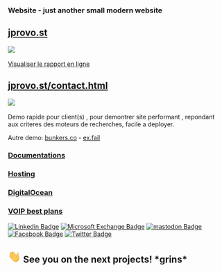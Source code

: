 ### Website - just another small modern website

## [jprovo.st](https://jprovo.st)

![](https://i.imgur.com/Tle22lm.png)

[Visualiser le rapport en ligne](https://lighthouse-dot-webdotdevsite.appspot.com//lh/html?url=https://jprovo.st)

## [jprovo.st/contact.html](https://jprovo.st/contact.html)

![](https://i.imgur.com/hp1mR3R.png)

Demo rapide pour client(s) , pour demontrer site performant , repondant aux criteres des moteurs de recherches, facile a deployer.

Autre demo: [bunkers.co](https://bunkers.co) -
            [ex.fail](https://ex.fail) 
### [Documentations](https://s.ex.fail/HOWTO)

### [Hosting](https://pin.plus/HOSTING)

### [DigitalOcean](https://pin.plus/DO)

### [VOIP best plans](https://pin.plus/FREECALL)

[![Linkedin Badge](https://img.shields.io/badge/-JProvost-blue?style=flat-square&logo=Linkedin&logoColor=white&link=https://www.linkedin.com/in/jonathan-provost-it/)](https://pin.plus/LINKEDIN) 
[![Microsoft Exchange Badge](https://img.shields.io/badge/Microsoft-Exchange-0078D4?style=flat-square&logo=Exchange&logoColor=white&link=mailto:reports@multi.live)](mailto:reports@multi.live)
[![mastodon Badge](https://img.shields.io/badge/-JProvost-blue?style=flat-square&logo=mastodon&logoColor=white&link=https://pin.plus/MASTODON)](https://pin.plus/MASTODON)
[![Facebook Badge](https://img.shields.io/badge/JP-blue?style=flat-square&logo=Facebook&logoColor=white&link=https://pin.plus/FB)](https://pin.plus/FB)
[![Twitter Badge](https://img.shields.io/badge/@sansmotdepasse-blue?style=flat-square&logo=Twitter&logoColor=white&link=https://pin.plus/TW)](https://pin.plus/TW)
<h2><a href="https://pin.plus/JP"><img src="https://raw.githubusercontent.com/ABSphreak/ABSphreak/master/gifs/Hi.gif" width="30px"></a> See you on the next projects! *grins*</h2>
